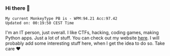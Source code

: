 ### Hi there 👋
<!-- PB START -->
```
My current MonkeyType PB is - WPM:94.21 Acc:97.42
Updated on: 00:19:50 CEST Time
```
<!-- PB END -->
I'm an IT person, just overall. I like CTFs, hacking, coding games, making Python apps. Just a lot of stuff.
You can check out my website [here](https://skill3472.github.io/).
I will probably add some interesting stuff here, when I get the idea to do so. Take care ❤️

